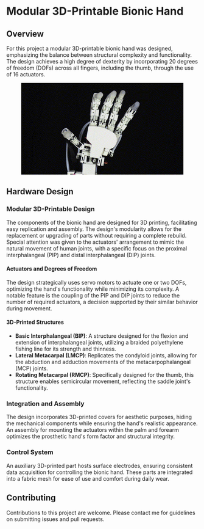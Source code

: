 # Modular 3D-Printable Bionic Hand

## Overview
For this project a modular 3D-printable bionic hand was designed, emphasizing the balance between structural complexity and functionality. The design achieves a high degree of dexterity by incorporating 20 degrees of freedom (DOFs) across all fingers, including the thumb, through the use of 16 actuators.


<p align="center">
  <img src="https://github.com/AndyDunkelHell/ProjectBBH/blob/master/Hardware/img/HandPreviewGIF.gif" alt="HandPreview"/>
</p>



## Hardware Design

### Modular 3D-Printable Design
The components of the bionic hand are designed for 3D printing, facilitating easy replication and assembly. The design's modularity allows for the replacement or upgrading of parts without requiring a complete rebuild. Special attention was given to the actuators' arrangement to mimic the natural movement of human joints, with a specific focus on the proximal interphalangeal (PIP) and distal interphalangeal (DIP) joints.

#### Actuators and Degrees of Freedom
The design strategically uses servo motors to actuate one or two DOFs, optimizing the hand's functionality while minimizing its complexity. A notable feature is the coupling of the PIP and DIP joints to reduce the number of required actuators, a decision supported by their similar behavior during movement.

#### 3D-Printed Structures
- **Basic Interphalangeal (BIP)**: A structure designed for the flexion and extension of interphalangeal joints, utilizing a braided polyethylene fishing line for its strength and thinness.
- **Lateral Metacarpal (LMCP)**: Replicates the condyloid joints, allowing for the abduction and adduction movements of the metacarpophalangeal (MCP) joints.
- **Rotating Metacarpal (RMCP)**: Specifically designed for the thumb, this structure enables semicircular movement, reflecting the saddle joint's functionality.

### Integration and Assembly
The design incorporates 3D-printed covers for aesthetic purposes, hiding the mechanical components while ensuring the hand's realistic appearance. An assembly for mounting the actuators within the palm and forearm optimizes the prosthetic hand's form factor and structural integrity.

### Control System
An auxiliary 3D-printed part hosts surface electrodes, ensuring consistent data acquisition for controlling the bionic hand. These parts are integrated into a fabric mesh for ease of use and comfort during daily wear.

## Contributing
Contributions to this project are welcome. Please contact me for guidelines on submitting issues and pull requests.

